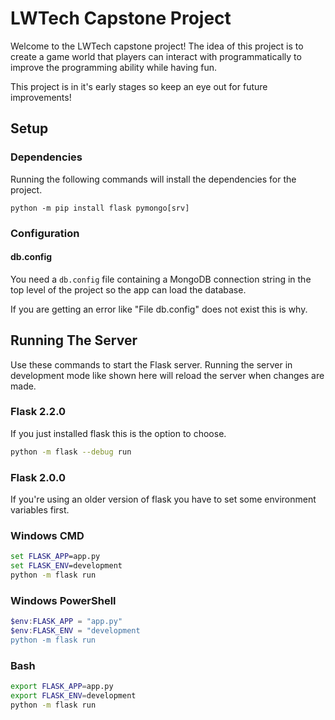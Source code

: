 # LWTech Capstone Project

Welcome to the LWTech capstone project! The idea of this project is to create a game world that players can interact with programmatically to improve the programming ability while having fun. 

This project is in it's early stages so keep an eye out for future improvements!

## Setup

### Dependencies
Running the following commands will install the dependencies for the project.
```
python -m pip install flask pymongo[srv]
``` 

### Configuration
#### db.config
You need a `db.config` file containing a MongoDB connection string in the top level of the project so the app can load the database.

If you are getting an error like "File db.config" does not exist this is why.

## Running The Server
Use these commands to start the Flask server. Running the server in development mode like shown here will reload the server when changes are made.


### Flask 2.2.0
If you just installed flask this is the option to choose.
```bash
python -m flask --debug run
```

### Flask 2.0.0
If you're using an older version of flask you have to set some environment variables first.
### Windows CMD
```cmd
set FLASK_APP=app.py
set FLASK_ENV=development
python -m flask run
```

### Windows PowerShell
```powershell
$env:FLASK_APP = "app.py"
$env:FLASK_ENV = "development
python -m flask run
```

### Bash
```bash
export FLASK_APP=app.py
export FLASK_ENV=development
python -m flask run
```
